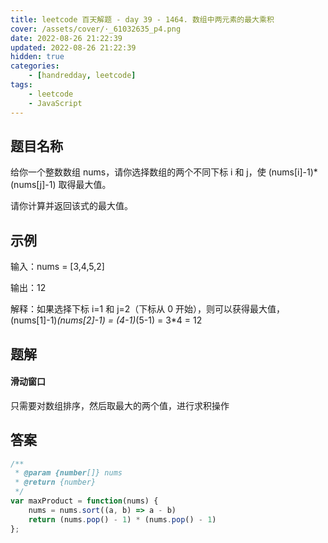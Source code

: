 ```yaml
---
title: leetcode 百天解题 - day 39 - 1464. 数组中两元素的最大乘积
cover: /assets/cover/·_61032635_p4.png
date: 2022-08-26 21:22:39
updated: 2022-08-26 21:22:39
hidden: true
categories:
    - [handredday, leetcode]
tags:
    - leetcode
    - JavaScript
---
```


## 题目名称

给你一个整数数组 nums，请你选择数组的两个不同下标 i 和 j，使 (nums[i]-1)*(nums[j]-1) 取得最大值。

请你计算并返回该式的最大值。

## 示例

输入：nums = [3,4,5,2]

输出：12 

解释：如果选择下标 i=1 和 j=2（下标从 0 开始），则可以获得最大值，(nums[1]-1)*(nums[2]-1) = (4-1)*(5-1) = 3*4 = 12 


## 题解

#### 滑动窗口

只需要对数组排序，然后取最大的两个值，进行求积操作

## 答案

~~~js
/**
 * @param {number[]} nums
 * @return {number}
 */
var maxProduct = function(nums) {
    nums = nums.sort((a, b) => a - b)
    return (nums.pop() - 1) * (nums.pop() - 1)
};
~~~
